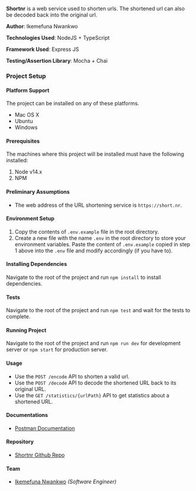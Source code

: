 **Shortnr** is a web service used to shorten urls.
The shortened url can also be decoded back into the original url.

**Author**: Ikemefuna Nwankwo

**Technologies Used**: NodeJS + TypeScript

**Framework Used**: Express JS

**Testing/Assertion Library**: Mocha + Chai


### Project Setup

#### Platform Support
The project can be installed on any of these platforms.
- Mac OS X
- Ubuntu
- Windows

#### Prerequisites
The machines where this project will be installed must have the following installed:
1. Node v14.x
2. NPM

#### Preliminary Assumptions
- The web address of the URL shortening service is `https://short.nr`.

#### Environment Setup
1. Copy the contents of `.env.example` file in the root directory.
2. Create a new file with the name `.env` in the root directory to store your environment variables. Paste the content of `.env.example` copied in step 1 above into the `.env` file and modify accordingly (if you have to).

#### Installing Dependencies
Navigate to the root of the project and run `npm install` to install dependencies.

#### Tests
Navigate to the root of the project and run `npm test` and wait for the tests to complete.

#### Running Project
Navigate to the root of the project and run `npm run dev` for development server or `npm start` for production server.

#### Usage
- Use the `POST /encode` API to shorten a valid url.
- Use the `POST /decode` API to decode the shortened URL back to its original URL. 
- Use the `GET /statistics/{urlPath}` API to get statistics about a shortened URL.

#### Documentations
- [Postman Documentation](https://documenter.getpostman.com/view/9558164/Tzsfm5XN)

#### Repository
- [Shortnr Github Repo](https://github.com/nwankwo-ikemefuna/shortnr)

#### Team
- [Ikemefuna Nwankwo](https://www.linkedin.com/in/ikemefunanwankwo) _(Software Engineer)_